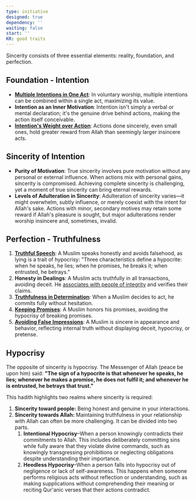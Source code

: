 ```yaml
---
type: initiative
designed: true
dependency: ''
waiting: false
start: ''
KR: good traits
---
```


Sincerity consists of three essential elements: reality, foundation, and perfection.

## Foundation - Intention

* [**Multiple Intentions in One Act**](Processes/Have%20multiple%20intentions%20in%20voluntary%20worship%20acts.md): In voluntary worship, multiple intentions can be combined within a single act, maximizing its value.
* **Intention as an Inner Motivation**: Intention isn't simply a verbal or mental declaration; it's the genuine drive behind actions, making the action itself conceivable.
* [**Intention's Weight over Action**](Processes/Review%20initiatives%20and%20processes.md): Actions done sincerely, even small ones, hold greater reward from Allah than seemingly larger insincere acts.

## Sincerity of Intention

* **Purity of Motivation**: True sincerity involves pure motivation without any personal or external influence. When actions mix with personal gains, sincerity is compromised. Achieving complete sincerity is challenging, yet a moment of true sincerity can bring eternal rewards.
* **Levels of Adulteration in Sincerity**: Adulteration of sincerity varies—it might overwhelm, subtly influence, or merely coexist with the intent for Allah's sake. Actions with minor, secondary motives may retain some reward if Allah's pleasure is sought, but major adulterations render worship insincere and, sometimes, invalid.

## Perfection - Truthfulness

1. [**Truthful Speech**](Processes/Honesty,%20Trust%20and%20figurative%20language.md): A Muslim speaks honestly and avoids falsehood, as lying is a trait of hypocrisy: "Three characteristics define a hypocrite: when he speaks, he lies; when he promises, he breaks it; when entrusted, he betrays."
2. **Honesty in Dealings**: A Muslim acts truthfully in all transactions, avoiding deceit. He [associates with people of integrity](Processes/Hate%20the%20disobedient%20and%20love%20the%20obedient.md) and verifies their claims.
3. [**Truthfulness in Determination**](Processes/Renew%20your%20intentions%20and%20say%20basmalla.md): When a Muslim decides to act, he commits fully without hesitation.
4. [**Keeping Promises**](Processes/Honesty,%20Trust%20and%20figurative%20language.md): A Muslim honors his promises, avoiding the hypocrisy of breaking promises.
5. [**Avoiding False Impressions**](Processes/Avoid%20baseless%20assumptions.md): A Muslim is sincere in appearance and behavior, reflecting internal truth without displaying deceit, hypocrisy, or pretense.

## Hypocrisy

The opposite of sincerity is hypocrisy. The Messenger of Allah (peace be upon him) said: **"The sign of a hypocrite is that whenever he speaks, he lies; whenever he makes a promise, he does not fulfil it; and whenever he is entrusted, he betrays that trust."**

This hadith highlights two realms where sincerity is required:

1. **Sincerity toward people:** Being honest and genuine in your interactions.
2. **Sincerity towards Allah:** Maintaining truthfulness in your relationship with Allah can often be more challenging. It can be divided into two parts.
	1. **Intentional Hypocrisy**–When a person knowingly contradicts their commitments to Allah. This includes deliberately committing sins while fully aware that they violate divine commands, such as knowingly transgressing prohibitions or neglecting obligations despite understanding their importance.
	2. **Heedless Hypocrisy**–When a person falls into hypocrisy out of negligence or lack of self-awareness. This happens when someone performs religious acts without reflection or understanding, such as making supplications without comprehending their meaning or reciting Qur'anic verses that their actions contradict.

